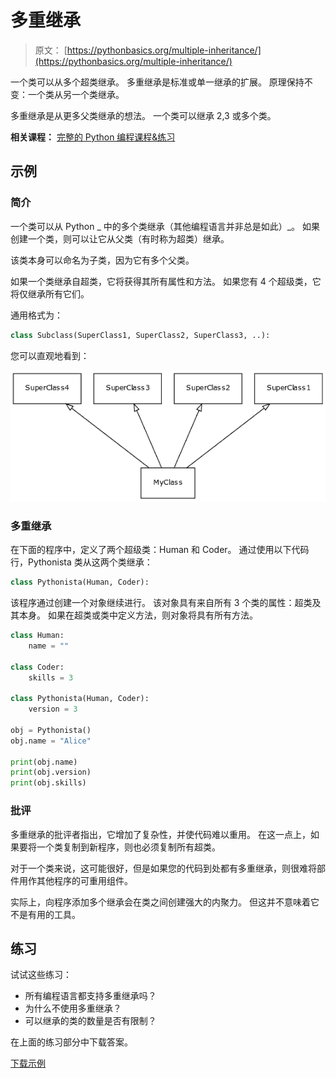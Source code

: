 # 多重继承

> 原文： [https://pythonbasics.org/multiple-inheritance/](https://pythonbasics.org/multiple-inheritance/)

一个类可以从多个超类继承。 多重继承是标准或单一继承的扩展。 原理保持不变：一个类从另一个类继承。

多重继承是从更多父类继承的想法。 一个类可以继承 2,3 或多个类。

**相关课程：** [完整的 Python 编程课程&练习](https://gum.co/dcsp)

## 示例

### 简介

一个类可以从 Python _ 中的多个类继承（其他编程语言并非总是如此）_。
如果创建一个类，则可以让它从父类（有时称为超类）继承。

该类本身可以命名为子类，因为它有多个父类。

如果一个类继承自超类，它将获得其所有属性和方法。 如果您有 4 个超级类，它将仅继承所有它们。

通用格式为：

```py
class Subclass(SuperClass1, SuperClass2, SuperClass3, ..):

```

您可以直观地看到：

![multiple inheritance](img/fb6573533db2359eab44f7549e6d6157.jpg)

### 多重继承

在下面的程序中，定义了两个超级类：Human 和 Coder。 通过使用以下代码行，Pythonista 类从这两个类继承：

```py
class Pythonista(Human, Coder):

```

该程序通过创建一个对象继续进行。 该对象具有来自所有 3 个类的属性：超类及其本身。 如果在超类或类中定义方法，则对象将具有所有方法。

```py
class Human:
    name = ""

class Coder:
    skills = 3

class Pythonista(Human, Coder):
    version = 3

obj = Pythonista()
obj.name = "Alice"

print(obj.name)
print(obj.version)
print(obj.skills)

```

### 批评

多重继承的批评者指出，它增加了复杂性，并使代码难以重用。 在这一点上，如果要将一个类复制到新程序，则也必须复制所有超类。

对于一个类来说，这可能很好，但是如果您的代码到处都有多重继承，则很难将部件用作其他程序的可重用组件。

实际上，向程序添加多个继承会在类之间创建强大的内聚力。 但这并不意味着它不是有用的工具。

## 练习

试试这些练习：

*   所有编程语言都支持多重继承吗？
*   为什么不使用多重继承？
*   可以继承的类的数量是否有限制？

在上面的练习部分中下载答案。

[下载示例](https://gum.co/HhgpI)